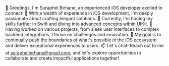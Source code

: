 👋 Greetings, I'm Suraphel Birhane, an experienced iOS developer excited to connect!
👀 With a wealth of experience in iOS development, I'm deeply passionate about crafting elegant solutions.
🌱 Currently, I'm honing my skills further in Swift and diving into advanced concepts within UIKit.
💼 Having worked on various projects, from sleek user interfaces to complex backend integrations, I thrive on challenges and innovation.
🚀 My goal is to continually push the boundaries of what's possible in the iOS ecosystem and deliver exceptional experiences to users.
📫 Let's chat! Reach out to me at suraphelbirhane@gmail.com, and let's explore opportunities to collaborate and create impactful applications together!

<!---
suraphelb/suraphelb is a ✨ special ✨ repository because its `README.md` (this file) appears on your GitHub profile.
You can click the Preview link to take a look at your changes.
--->
